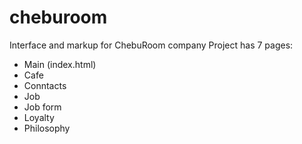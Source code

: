 # cheburoom
Interface and markup for ChebuRoom company
Project has 7 pages:  
+ Main (index.html)  
+ Cafe  
+ Conntacts  
+ Job  
+ Job form  
+ Loyalty  
+ Philosophy  
